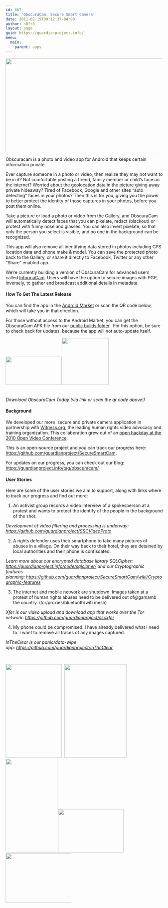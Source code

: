 ```yaml
---
id: 667
title: 'ObscuraCam: Secure Smart Camera'
date: 2011-02-19T09:12:37-04:00
author: n8fr8
layout: page
guid: https://guardianproject.info/
menu:
  main:
    parent: apps
---
```

[<img class="size-full wp-image-1155 alignnone" title="ssc_feature" alt="" src="https://guardianproject.info/wp-content/uploads/2011/02/ssc_feature.png" width="614" height="300" srcset="https://guardianproject.info/wp-content/uploads/2011/02/ssc_feature.png 1024w, https://guardianproject.info/wp-content/uploads/2011/02/ssc_feature-300x146.png 300w" sizes="(max-width: 614px) 100vw, 614px" />](https://guardianproject.info/wp-content/uploads/2011/02/ssc_feature.png)

Obscuracam is a photo and video app for Android that keeps certain information private.

Ever capture someone in a photo or video, then realize they may not want to be in it? Not comfortable posting a friend, family member or child&#8217;s face on the internet? Worried about the geolocation data in the picture giving away private hideaway? Tired of Facebook, Google and other sites &#8220;auto detecting&#8221; faces in your photos? Then this is for you, giving you the power to better protect the identity of those captures in your photos, before you post them online.

Take a picture or load a photo or video from the Gallery, and ObscuraCam will automatically detect faces that you can pixelate, redact (blackout) or protect with funny nose and glasses. You can also invert pixelate, so that only the person you select is visible, and no one in the background can be recognized.

This app will also remove all identifying data stored in photos including GPS location data and phone make & model. You can save the protected photo back to the Gallery, or share it directly to Facebook, Twitter or any other &#8220;Share&#8221; enabled app.

We&#8217;re currently building a version of ObscuraCam for advanced users called <a title="informacam app" href="https://guardianproject.info/apps/informacam/" target="_blank">InformaCam</a>. Users will have the option to secure images with PGP, inversely, to gather and broadcast additional details in metadata.

#### How To Get The Latest Release

<span style="font-weight: normal;">You can find the app in the <a href="https://market.android.com/details?id=org.witness.sscphase1&feature=search_result">Android Market</a> or scan the QR code below, which will take you in that direction.</span>

For those without access to the Android Market, you can get the ObscuraCam.APK file from our <a title="ObscuraCam builds" href="https://guardianproject.info/builds/Obscura/" target="_blank">public builds folder</a>.  For this option, be sure to check back for updates, because the app will not auto-update itself.

[<img class="size-full wp-image-1154 alignnone" style="margin-top: 5px; margin-bottom: 25px;" title="available-on-android-market-iphone-like-badge" alt="" src="https://guardianproject.info/wp-content/uploads/2011/06/available-on-android-market-iphone-like-badge.png" width="180" height="90" /><img class="size-full wp-image-1164 alignnone" title="obscuraqrfancy" alt="" src="https://guardianproject.info/wp-content/uploads/2011/02/obscuraqrfancy.png" width="150" height="150" />](https://market.android.com/details?id=org.witness.sscphase1&feature=search_result)

_Download ObscuraCam Today (via link or scan the qr code above!)_

#### Background

We developed our more  secure and private camera application in partnership with [Witness.org](https://www.witness.org), the leading human rights video advocacy and training organization. This collaboration grew out of an [open hackday at the 2010 Open Video Conference](https://blog.witness.org/2010/10/ovc2010-opensubtitles/).

This is an open-source project and you can track our progress here: <https://github.com/guardianproject/SecureSmartCam>.

For updates on our progress, you can check out our blog: <a title="obscuracam tag" href="https://guardianproject.info/tag/obscuracam/" target="_blank">https://guardianproject.info/tag/obscuracam/</a>

#### User Stories

Here are some of the user stories we aim to support, along with links where to track our progress and find out more:

1) An activist group records a video interview of a spokesperson at a protest and wants to protect the identify of the people in the background of the shot.

_Development of video filtering and processing is underway: <https://github.com/guardianproject/SSCVideoProto>_

2) A rights defender uses their smartphone to take many pictures of abuses in a village. On their way back to their hotel, they are detained by local authorities and their phone is confiscated.

_Learn more about our encrypted database library SQLCipher: <https://guardianproject.info/code/sqlcipher/> and our Cryptographic features planning: <https://github.com/guardianproject/SecureSmartCam/wiki/Cryptographic-features>_

3) The internet and mobile network are shutdown. Images taken at a protest of human rights abuses need to be delivered out of@gamamb the country. (tor/proxies/bluetooth/wifi mesh)

_Xfer is our video upload and download app that works over the Tor network: <https://github.com/guardianproject/sscxfer>_

4) My phone could be compromised. I have already delivered what I need to. I want to remove all traces of any images captured.

_InTheClear is our panic/data-wipe app: <https://github.com/guardianproject/InTheClear>_

&nbsp;

<div>
  <a href="https://guardianproject.info/wp-content/uploads/2011/02/home.png"><img title="home" alt="" src="https://guardianproject.info/wp-content/uploads/2011/02/home-180x300.png" width="180" height="300" /></a>  <a href="https://guardianproject.info/wp-content/uploads/2011/02/protest1.png"><img class="size-medium wp-image-1418" title="protest" alt="" src="https://guardianproject.info/wp-content/uploads/2011/02/protest1-200x300.png" width="200" height="300" srcset="https://guardianproject.info/wp-content/uploads/2011/02/protest1-200x300.png 200w, https://guardianproject.info/wp-content/uploads/2011/02/protest1.png 320w" sizes="(max-width: 200px) 100vw, 200px" /></a><a href="https://guardianproject.info/wp-content/uploads/2011/02/snowbunnyobscuraface.jpg"><img class="size-medium wp-image-1421" title="snowbunnyobscuraface" alt="" src="https://guardianproject.info/wp-content/uploads/2011/02/snowbunnyobscuraface-168x300.jpg" width="168" height="300" srcset="https://guardianproject.info/wp-content/uploads/2011/02/snowbunnyobscuraface-168x300.jpg 168w, https://guardianproject.info/wp-content/uploads/2011/02/snowbunnyobscuraface.jpg 404w" sizes="(max-width: 168px) 100vw, 168px" /></a><a href="https://guardianproject.info/wp-content/uploads/2011/02/protestobscura.jpg"><img class="wp-image-1420" title="protestobscura" alt="" src="https://guardianproject.info/wp-content/uploads/2011/02/protestobscura-300x199.jpg" width="210" height="139" srcset="https://guardianproject.info/wp-content/uploads/2011/02/protestobscura-300x199.jpg 300w, https://guardianproject.info/wp-content/uploads/2011/02/protestobscura.jpg 500w" sizes="(max-width: 210px) 100vw, 210px" /></a> <a href="https://guardianproject.info/wp-content/uploads/2011/02/teamdinner.jpg"><img class="wp-image-1424" title="teamdinner" alt="" src="https://guardianproject.info/wp-content/uploads/2011/02/teamdinner-300x225.jpg" width="210" height="158" srcset="https://guardianproject.info/wp-content/uploads/2011/02/teamdinner-300x225.jpg 300w, https://guardianproject.info/wp-content/uploads/2011/02/teamdinner.jpg 640w" sizes="(max-width: 210px) 100vw, 210px" /></a>
</div>

<div>
</div>

&nbsp;

&nbsp;